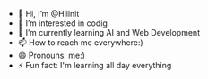 - 👋 Hi, I’m @Hilinit
- 👀 I’m interested in codig
- 🌱 I’m currently learning AI and Web Development
- 📫 How to reach me everywhere:)
- 😄 Pronouns: me:)
- ⚡ Fun fact: I'm learning all day everything

<!---
Hilinit/Hilinit is a ✨ special ✨ repository because its `README.md` (this file) appears on your GitHub profile.
You can click the Preview link to take a look at your changes.
--->
